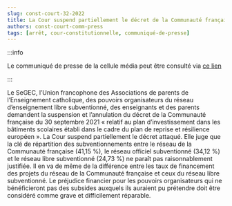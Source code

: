 ```yaml
---   
slug: const-court-32-2022
title: La Cour suspend partiellement le décret de la Communauté française relatif au plan d’investissement dans les bâtiments scolaires établi dans le cadre du plan de reprise et résilience européen
authors: const-court-comm-press
tags: [arrêt, cour-constitutionnelle, communiqué-de-presse]
---
```


:::info

Le communiqué de presse de la cellule média peut être consulté via [ce lien](https://www.const-court.be/public/f/2022/2022-032f-info.pdf) 

:::

Le SeGEC, l’Union francophone des Associations de parents de l’Enseignement catholique, des pouvoirs organisateurs du réseau d’enseignement libre subventionné, des enseignants et des parents demandent la suspension et l’annulation du décret de la Communauté française du 30 septembre 2021 « relatif au plan d’investissement dans les bâtiments scolaires établi dans le cadre du plan de reprise et résilience européen ». La Cour suspend partiellement le décret attaqué. Elle juge que la clé de répartition des subventionnements entre le réseau de la Communauté française (41,15 %), le réseau officiel subventionné (34,12 %) et le réseau libre subventionné (24,73 %) ne paraît pas raisonnablement justifiée. Il en va de même de la différence entre les taux de financement des projets du réseau de la Communauté française et ceux du réseau libre subventionné. Le préjudice financier pour les pouvoirs organisateurs qui ne bénéficieront pas des subsides auxquels ils auraient pu prétendre doit être considéré comme grave et difficilement réparable.
